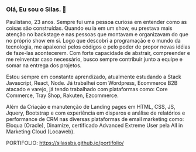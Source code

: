 ### Olá, Eu sou o Silas. 👋

<!--
**silassbs/silassbs** is a ✨ _special_ ✨ repository because its `README.md` (this file) appears on your GitHub profile.

Here are some ideas to get you started:

- 🔭 I’m currently working on ...
- 🌱 I’m currently learning ...
- 👯 I’m looking to collaborate on ...
- 🤔 I’m looking for help with ...
- 💬 Ask me about ...
- 📫 How to reach me: ...
- 😄 Pronouns: ...
- ⚡ Fun fact: ...
-->

Paulistano, 23 anos. Sempre fui uma pessoa curiosa em entender como as coisas são construídas. Quando eu ia em um show, eu prestava mais atenção no backstage e nas pessoas que montavam e organizavam do que no próprio show em si. Logo que descobri a programação e o mundo da tecnologia, me apaixonei pelos códigos e pelo poder de propor novas idéias de faze-las acontecerem. Com forte capacidade de abstrair, compreender e me reinventar caso necessário, busco sempre contribuir junto a equipe e somar na entrega dos projetos.

Estou sempre em constante aprendizado, atualmente estudando a Stack Javascript, React, Node. Já trabalhei com Wordpress, Ecommerce B2B atacado e varejo,
já tendo trabalhado com plataformas como: Core Commerce, Tray Shop, Rakuten, Ezcommerce.

Além da Criação e manutenção de Landing pages em HTML, CSS, JS, Jquery, Bootstrap e com experiência em disparos e análise de relatórios e performance de CRM nas diversas plataformas de email marketing como: Eloqua (Oracle), Dinamize, certificado Advanced Extreme User pela All in Marketing Cloud (Locaweb). 

PORTIFOLIO: https://silassbs.github.io/portifolio/
